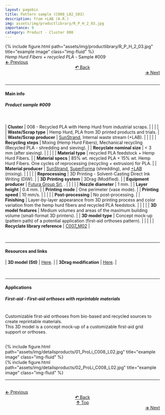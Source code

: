 ```yaml
---
layout: pagebis
title: Pattern sample (C008_L02_S03)
description: from +LAB (A.R.)
img: assets/img/productlibrary/R_P_H_2_03.jpg
importance: 9
category: Product - Cluster 008
---
```

<div class="row">
    <div class="col-sm mt-3 mt-md-0">
        {% include figure.html path="assets/img/productlibrary/R_P_H_2_03.jpg" title="example image" class="img-fluid" %}
    </div>
</div>
<div class="caption">
    <i>Hemp Hurd Fibers + recycled PLA</i> - Sample #009
</div>

<div class="row justify-content-sm-center">
    <div class="col-sm-4 mt-3 mt-md-0" style="text-align:left">
  <a href="/projects/ProLi_C008_L02_S02/" target="_self"><b>←</b> Previous</a>
    </div>
    <div class="col-sm-4 mt-3 mt-md-0" style="text-align:center">
  <a href="/productlibrary/" target="_self"><b>↶</b> Back</a>
    </div>
    <div class="col-sm-4 mt-3 mt-md-0" style="text-align:right">
        <td align="right"><a href="/projects/ProLi_C008_L03_S01/" target="_self"><b>→</b> Next</a></td>
    </div>
</div>
<br>

<hr>
<h4><b>Main info</b></h4>
<h5>Product sample #009</h5>
<br>

| <b>Cluster</b>       | 008 - Recycled PLA with Hemp Hurd from industrial scraps. |
|    |     |
| <b>Waste/Scrap type</b>       | Hemp Hurd, PLA from 3D printed products and trials.     |
| <b>Waste/Scrap producer</b>    | [SunStrand](https://www.linkedin.com/company/sunstrand/?originalSubdomain=it), Internal waste stream (+LAB).   |
|    |     |
| <b>Recycling steps</b>      | Mixing (Hemp Hurd Fibers), Mechanical recycling (Recycled PLA - shredding and sieving).     |
| <b>Recyclate nominal size</b>       | < 3 mm (after sieving).    |
|    |     |
| <b>Material type</b>      | recycled PLA feedstock + Hemp Hurd Fibers. |
| <b>Material specs</b>       | 85% wt. recycled PLA + 15% wt. Hemp Hurd Fibers. One cycles of reprocessing (recycling + extrusion) for PLA.    |
| <b>Material producer</b>   | [SunStrand](https://www.linkedin.com/company/sunstrand/?originalSubdomain=it), [SuperForma](https://superforma.xyz/) (shredding), and [+LAB](piulab.it) (mixing).     |
|    |     |
| <b>Reprocessing</b>      | 3D Printing - Solvent-Casting Direct Ink Writing (DIW). |
| <b>3D Printing system</b>      | 3Drag (Modified).    |
| <b>Equipment producer</b>   | [Futura Group Srl](https://www.futuragroupsrl.it/), .   |
|    |     |
| <b>Nozzle diameter</b>      | 1 mm. |
| <b>Layer height</b>      | 0.4 mm.    |
| <b>Printing mode</b>   | One perimeter (vase mode).   |
| <b>Printing speed</b>   | 10 mm/s.  |
|    |     |
| <b>Post-processing</b>      | No post-processing. |
| <b>Finishing</b>      | Layer-by-layer appearance from 3D printing process and color variation from the hemp hurd fibers and recycled PLA feedstock.    |
|    |     |
| <b>3D model features</b>      | Medium volumes and areas of the maximum building volume (small-format 3D printers).    |
| <b>3D model type</b>      | Concept mock-up (pattern path) of a potential application (first-aid orthoses pattern).    |
|    |     |
| <b>Recyclate library reference</b>    | <a href="/projects/RecLi_C007_M02/" target="_blank">C007_M02</a>     |

<br>
<hr>
<h4><b>Resources and links</b></h4>

| <b>3D model (Stl)</b>       | [Here](https://osf.io/rwafy/files/osfstorage/651be1be1bc86508a3f372eb ).   |
| <b>3Drag modification</b>       | [Here](https://doi.org/10.5281/zenodo.4295839 ).   |

<br>
<hr>
<h4><b>Applications</b></h4>
<h5>First-aid - First-aid orthoses with reprintable materials</h5>

<br>Customizable first-aid orthoses from bio-based and recycled sources to create reprintable materials.
<br>This 3D model is a concept mock-up of a customizable first-aid grid support or orthoses.

<br>
<div class="row justify-content-sm-center">
<div class="col-sm-8 mt-3 mt-md-0">
    {% include figure.html path="assets/img/detailsproducts/01_ProLi_C008_L02.jpg" title="example image" class="img-fluid" %}
</div>
  <div class="col-sm-4 mt-3 mt-md-0">
    {% include figure.html path="assets/img/detailsproducts/02_ProLi_C008_L02.jpg" title="example image" class="img-fluid" %}
    </div>
</div>
<hr>

<br>
<div class="row justify-content-sm-center">
    <div class="col-sm-3 mt-3 mt-md-0" style="text-align:left">
  <a href="/projects/ProLi_C008_L02_S02/" target="_self"><b>←</b> Previous</a>
    </div>
    <div class="col-sm-3 mt-3 mt-md-0" style="text-align:center">
  <a href="/productlibrary/" target="_self"><b>↶</b> Back</a>
    </div>
    <div class="col-sm-3 mt-3 mt-md-0" style="text-align:center">
  <a href="#" target="_self"><b>↑</b> Top</a>
    </div>
    <div class="col-sm-3 mt-3 mt-md-0" style="text-align:right">
        <td align="right"><a href="/projects/ProLi_C008_L03_S01/" target="_self"><b>→</b> Next</a></td>
    </div>
</div>
